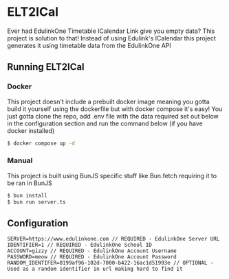 # ELT2ICal

Ever had EdulinkOne Timetable ICalendar Link give you empty data? This project is solution to that! Instead of using Edulink's ICalendar this project generates it using timetable data from the EdulinkOne API

## Running ELT2ICal
### Docker
This project doesn't include a prebuilt docker image meaning you gotta build it yourself using the dockerfile but with docker compose it's easy! You just gotta clone the repo, add .env file with the data required set out below in the configuration section and run the command below (if you have docker installed)

```bash
$ docker compose up -d
```

### Manual
This project is built using BunJS specific stuff like Bun.fetch requiring it to be ran in BunJS
```bash
$ bun install
$ bun run server.ts
```

## Configuration
```env
SERVER=https://www.edulinkone.com // REQUIRED - EdulinkOne Server URL
IDENTIFIER=1 // REQUIRED - EdulinkOne School ID
ACCOUNT=gizzy // REQUIRED - EdulinkOne Account Username
PASSWORD=meow // REQUIRED - EdulinkOne Account Password
RANDOM_IDENTIFER=0199af96-102d-7000-b422-16ac1d51993e // OPTIONAL - Used as a random identifier in url making hard to find it
```